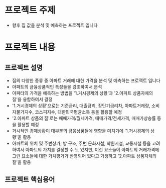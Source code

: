# 프로젝트 주제
- 향후 집 값을 분석 및 예측하는 프로젝트 입니다

# 프로젝트 내용
## 프로젝트 설명
- 집의 다양한 종류 중 아파트 거래에 대한 가격을 분석 및 예측하는 프로젝트 입니다
- 아파트의 금융상품적인 특성들을 강조하여서 분석
- 아파타의 가격을 예측하는 방법을 '1.거시경제의 상황'과 '2.아파트 상품자체의 질'을 융합하여서 결정
- '1.거시경제의 상황'으로는 기준금리, 대출금리, 장단기금리차, 아파트거래량, 소비자물가지수, 코스피지수, 대한민국평균소득 등을 활용할 예정
- '2.아파트 상품의 질'로는 매매가격/월세가격, 매매가격/전세가격, 매매가상승률 등을 활용할 예정
- 거시적인 경제상황이 대부분의 금융상품들에 영향을 미치기에 '1.거시경제의 상황'을 활용
- 아파트의 위치 및 주변상가, 방 구조, 주변 문화시설, 학원시설, 교통시설 등을 고려하여서 아파트의 가치를 결정할 수 도 있지만, 이런 요소들이 아파트의 거래가격에 그런 요소들에 대한 가치평가가 반영되어 있다고 가정하고 '2.아파트 상품자체의 질'을 활용


## 프로젝트 핵심용어
